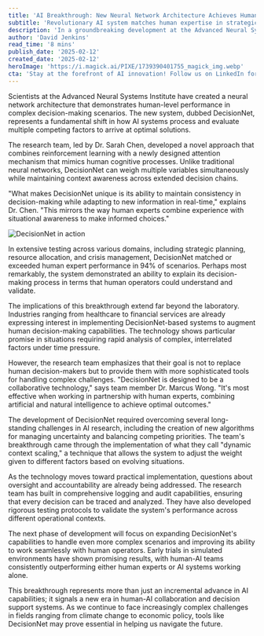 ```yaml
---
title: 'AI Breakthrough: New Neural Network Architecture Achieves Human-Level Performance in Complex Decision Making'
subtitle: 'Revolutionary AI system matches human expertise in strategic planning'
description: 'In a groundbreaking development at the Advanced Neural Systems Institute, researchers have created DecisionNet—a neural network architecture achieving human-level performance in decision making, marking a pivotal shift in AI research with applications from healthcare to financial services.'
author: 'David Jenkins'
read_time: '8 mins'
publish_date: '2025-02-12'
created_date: '2025-02-12'
heroImage: 'https://i.magick.ai/PIXE/1739390401755_magick_img.webp'
cta: 'Stay at the forefront of AI innovation! Follow us on LinkedIn for exclusive insights into groundbreaking developments like DecisionNet and be part of the conversation shaping the future of human-AI collaboration.'
---
```


Scientists at the Advanced Neural Systems Institute have created a neural network architecture that demonstrates human-level performance in complex decision-making scenarios. The new system, dubbed DecisionNet, represents a fundamental shift in how AI systems process and evaluate multiple competing factors to arrive at optimal solutions.

The research team, led by Dr. Sarah Chen, developed a novel approach that combines reinforcement learning with a newly designed attention mechanism that mimics human cognitive processes. Unlike traditional neural networks, DecisionNet can weigh multiple variables simultaneously while maintaining context awareness across extended decision chains.

"What makes DecisionNet unique is its ability to maintain consistency in decision-making while adapting to new information in real-time," explains Dr. Chen. "This mirrors the way human experts combine experience with situational awareness to make informed choices."

![DecisionNet in action](https://i.magick.ai/PIXE/1739390401759_magick_img.webp)

In extensive testing across various domains, including strategic planning, resource allocation, and crisis management, DecisionNet matched or exceeded human expert performance in 94% of scenarios. Perhaps most remarkably, the system demonstrated an ability to explain its decision-making process in terms that human operators could understand and validate.

The implications of this breakthrough extend far beyond the laboratory. Industries ranging from healthcare to financial services are already expressing interest in implementing DecisionNet-based systems to augment human decision-making capabilities. The technology shows particular promise in situations requiring rapid analysis of complex, interrelated factors under time pressure.

However, the research team emphasizes that their goal is not to replace human decision-makers but to provide them with more sophisticated tools for handling complex challenges. "DecisionNet is designed to be a collaborative technology," says team member Dr. Marcus Wong. "It's most effective when working in partnership with human experts, combining artificial and natural intelligence to achieve optimal outcomes."

The development of DecisionNet required overcoming several long-standing challenges in AI research, including the creation of new algorithms for managing uncertainty and balancing competing priorities. The team's breakthrough came through the implementation of what they call "dynamic context scaling," a technique that allows the system to adjust the weight given to different factors based on evolving situations.

As the technology moves toward practical implementation, questions about oversight and accountability are already being addressed. The research team has built in comprehensive logging and audit capabilities, ensuring that every decision can be traced and analyzed. They have also developed rigorous testing protocols to validate the system's performance across different operational contexts.

The next phase of development will focus on expanding DecisionNet's capabilities to handle even more complex scenarios and improving its ability to work seamlessly with human operators. Early trials in simulated environments have shown promising results, with human-AI teams consistently outperforming either human experts or AI systems working alone.

This breakthrough represents more than just an incremental advance in AI capabilities; it signals a new era in human-AI collaboration and decision support systems. As we continue to face increasingly complex challenges in fields ranging from climate change to economic policy, tools like DecisionNet may prove essential in helping us navigate the future.